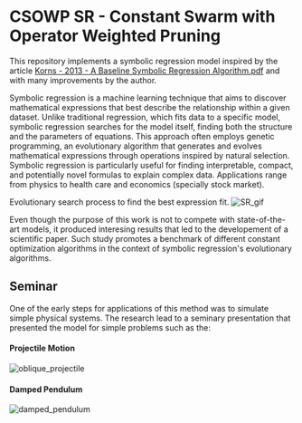 # CSOWP SR - Constant Swarm  with Operator Weighted Pruning

This repository implements a symbolic regression model inspired by the article [Korns - 2013 - A Baseline Symbolic Regression Algorithm.pdf](https://github.com/user-attachments/files/17723430/Korns.-.2013.-.A.Baseline.Symbolic.Regression.Algorithm.pdf) and with many improvements by the author. 

Symbolic regression is a machine learning technique that aims to discover mathematical expressions that best describe the relationship within a given dataset. Unlike traditional regression, which fits data to a specific model, symbolic regression searches for the model itself, finding both the structure and the parameters of equations. This approach often employs genetic programming, an evolutionary algorithm that generates and evolves mathematical expressions through operations inspired by natural selection. Symbolic regression is particularly useful for finding interpretable, compact, and potentially novel formulas to explain complex data. Applications range from physics to health care and economics (specially stock market).

Evolutionary search process to find the best expression fit.
![SR_gif](https://github.com/user-attachments/assets/ef794ca7-295c-448b-ae7e-4ef17909e892)

Even though the purpose of this work is not to compete with state-of-the-art models, it produced interesing results that led to the developement of a scientific paper. Such study promotes a benchmark of different constant optimization algorithms in the context of symbolic regression's evolutionary algorithms. 

## Seminar
One of the early steps for applications of this method was to simulate simple physical systems. The research lead to a seminary presentation that presented the model for simple problems such as the:

#### Projectile Motion
![oblique_projectile](https://github.com/user-attachments/assets/fac24d8b-d238-429f-bfc4-4f95c5ad1511)

#### Damped Pendulum
![damped_pendulum](https://github.com/user-attachments/assets/263b0127-8515-4d24-98d2-83acafce3234)
